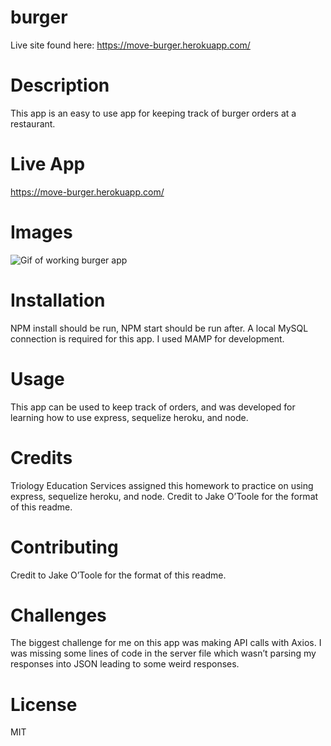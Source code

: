 # burger

Live site found here: https://move-burger.herokuapp.com/

# Description
This app is an easy to use app for keeping track of burger orders at a restaurant. 


# Live App
https://move-burger.herokuapp.com/

# Images
![Gif of working burger app](https://github.com/paulrobhendrickson/burger/blob/master/public/images/borger.gif?raw=true)

# Installation
NPM install should be run, NPM start should be run after. A local MySQL connection is required for this app. I used MAMP for development.

# Usage
This app can be used to keep track of orders, and was developed for learning how to use express, sequelize heroku, and node.

# Credits
Triology Education Services assigned this homework to practice on using express, sequelize heroku, and node. Credit to Jake O’Toole for the format of this readme.

# Contributing
 Credit to Jake O’Toole for the format of this readme.


# Challenges
The biggest challenge for me on this app was making API calls with Axios. I was missing some lines of code in the server file which wasn’t parsing my responses into JSON leading to some weird responses. 

# License
MIT
